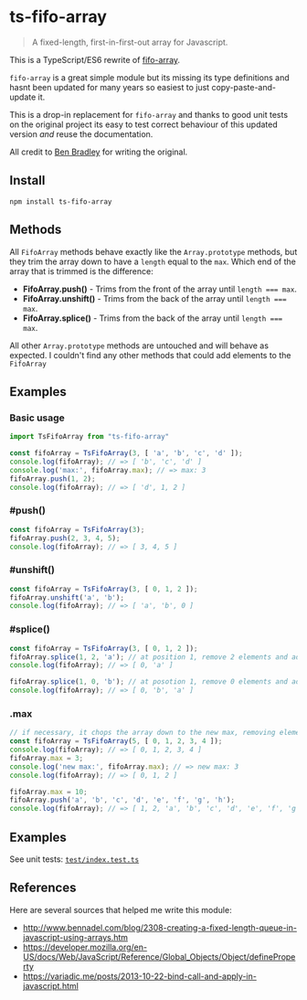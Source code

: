 # ts-fifo-array

> A fixed-length, first-in-first-out array for Javascript.

This is a TypeScript/ES6 rewrite of [fifo-array](https://github.com/ben-bradley/fifo-array/).

`fifo-array` is a great simple module but its missing its type definitions and hasnt been updated for many years so easiest to just copy-paste-and-update it.

This is a drop-in replacement for `fifo-array` and thanks to good unit tests on the original project its easy to test correct behaviour of this updated version _and_ reuse the documentation.

All credit to [Ben Bradley](https://github.com/ben-bradley) for writing the original.

## Install

`npm install ts-fifo-array`

## Methods

All `FifoArray` methods behave exactly like the `Array.prototype` methods, but they trim the array down to have a `length` equal to the `max`.  Which end of the array that is trimmed is the difference:

- __FifoArray.push()__ - Trims from the front of the array until `length === max`.
- __FifoArray.unshift()__ - Trims from the back of the array until `length === max`.
- __FifoArray.splice()__ - Trims from the back of the array until `length === max`.

All other `Array.prototype` methods are untouched and will behave as expected.  I couldn't find any other methods that could add elements to the `FifoArray`

## Examples

### Basic usage

```js
import TsFifoArray from "ts-fifo-array"

const fifoArray = TsFifoArray(3, [ 'a', 'b', 'c', 'd' ]);
console.log(fifoArray); // => [ 'b', 'c', 'd' ]
console.log('max:', fifoArray.max); // => max: 3
fifoArray.push(1, 2);
console.log(fifoArray); // => [ 'd', 1, 2 ]
```

### #push()

```js
const fifoArray = TsFifoArray(3);
fifoArray.push(2, 3, 4, 5);
console.log(fifoArray); // => [ 3, 4, 5 ]
```

### #unshift()

```js
const fifoArray = TsFifoArray(3, [ 0, 1, 2 ]);
fifoArray.unshift('a', 'b');
console.log(fifoArray); // => [ 'a', 'b', 0 ]
```

### #splice()

```js
const fifoArray = TsFifoArray(3, [ 0, 1, 2 ]);
fifoArray.splice(1, 2, 'a'); // at position 1, remove 2 elements and add 'a'
console.log(fifoArray); // => [ 0, 'a' ]

fifoArray.splice(1, 0, 'b'); // at posotion 1, remove 0 elements and add 'b'
console.log(fifoArray); // => [ 0, 'b', 'a' ]
```

### .max

```js
// if necessary, it chops the array down to the new max, removing elements from the end
const fifoArray = TsFifoArray(5, [ 0, 1, 2, 3, 4 ]);
console.log(fifoArray); // => [ 0, 1, 2, 3, 4 ]
fifoArray.max = 3;
console.log('new max:', fifoArray.max); // => new max: 3
console.log(fifoArray); // => [ 0, 1, 2 ]

fifoArray.max = 10;
fifoArray.push('a', 'b', 'c', 'd', 'e', 'f', 'g', 'h');
console.log(fifoArray); // => [ 1, 2, 'a', 'b', 'c', 'd', 'e', 'f', 'g', 'h' ]
```

## Examples

See unit tests: [`test/index.test.ts`](./test/index.test.ts)

## References

Here are several sources that helped me write this module:

- http://www.bennadel.com/blog/2308-creating-a-fixed-length-queue-in-javascript-using-arrays.htm
- https://developer.mozilla.org/en-US/docs/Web/JavaScript/Reference/Global_Objects/Object/defineProperty
- https://variadic.me/posts/2013-10-22-bind-call-and-apply-in-javascript.html



